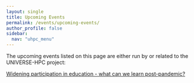 ```yaml
---
layout: single  
title: Upcoming Events
permalink: /events/upcoming-events/
author_profile: false
sidebar:
  nav: "uhpc_menu"
---
```


The upcoming events listed on this page are either run by or related to the UNIVERSE-HPC project:

[Widening participation in education - what can we learn post-pandemic?](https://www.universe-hpc.ac.uk/events/upcoming-events/2024-02-29_seminar-imperial/)
